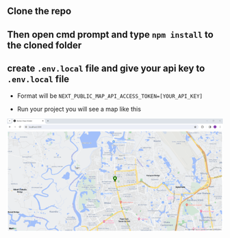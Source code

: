 ## Clone the repo 
## Then open cmd prompt and type ```npm install``` to the cloned folder
## create ```.env.local``` file and give your api key to ```.env.local``` file
- Format will be ``` NEXT_PUBLIC_MAP_API_ACCESS_TOKEN=[YOUR_API_KEY] ```

- Run your project you will see a map like this
  
![Barikoi Marker](https://github.com/faiazhossain/next-map-demo/blob/marker/barikoi%20marker.png)
